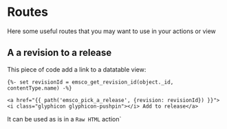 # Routes

Here some useful routes that you may want to use in your actions or view

## A a revision to a release

This piece of code add a link to a datatable view:

```twig
{%- set revisionId = emsco_get_revision_id(object._id, contentType.name) -%}

<a href="{{ path('emsco_pick_a_release', {revision: revisionId}) }}"><i class="glyphicon glyphicon-pushpin"></i> Add to release</a>
```
It can be used as is in a `Raw HTML` action`
